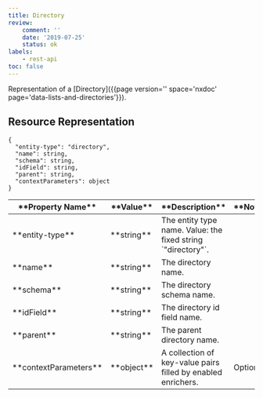 ```yaml
---
title: Directory
review:
    comment: ''
    date: '2019-07-25'
    status: ok
labels:
    - rest-api
toc: false
---
```


Representation of a [Directory]({{page version='' space='nxdoc' page='data-lists-and-directories'}}).

## Resource Representation

<pre><code class="json hljs">{
  "entity-type": "directory",
  "name": string,
  "schema": string,
  "idField": string,
  "parent": string,
  "contextParameters": object
}
</code></pre>

<div class="table-scroll">
  <table>
    <thead>
      <tr>
        <th>**Property Name**</th>
        <th>**Value**</th>
        <th>**Description**</th>
        <th>**Notes**</th>
      </tr>
    </thead>
    <tbody>
      <tr>
        <td>**entity-type**</td>
        <td>**string**</td>
        <td>The entity type name. Value: the fixed string `"directory"`.</td>
        <td></td>
      </tr>
      <tr>
        <td>**name**</td>
        <td>**string**</td>
        <td>The directory name.</td>
        <td></td>
      </tr>
      <tr>
        <td>**schema**</td>
        <td>**string**</td>
        <td>The directory schema name.</td>
        <td></td>
      </tr>
      <tr>
        <td>**idField**</td>
        <td>**string**</td>
        <td>The directory id field name.</td>
        <td></td>
      </tr>
      <tr>
        <td>**parent**</td>
        <td>**string**</td>
        <td>The parent directory name.</td>
        <td></td>
      </tr>
      <tr>
        <td>**contextParameters**</td>
        <td>**object**</td>
        <td>A collection of key-value pairs filled by enabled enrichers.</td>
        <td>Optional</td>
      </tr>
    </tbody>
  </table>
</div>
